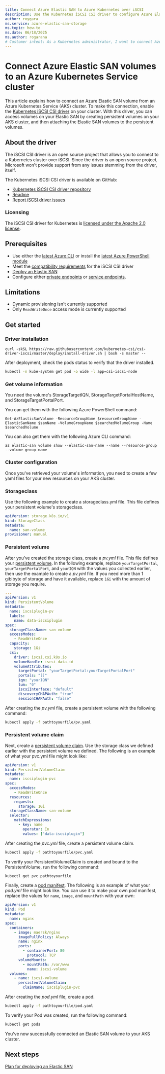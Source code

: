 ```yaml
---
title: Connect Azure Elastic SAN to Azure Kubernetes over iSCSI
description: Use the Kubernetes iSCSI CSI driver to configure Azure Elastic SAN as backing storage for Azure Kubernetes Service clusters.
author: roygara
ms.service: azure-elastic-san-storage
ms.topic: how-to
ms.date: 06/18/2025
ms.author: rogarana
# Customer intent: As a Kubernetes administrator, I want to connect Azure Elastic SAN to my AKS cluster using the iSCSI CSI driver, so that I can provision and manage persistent storage for my applications effectively.
---
```


# Connect Azure Elastic SAN volumes to an Azure Kubernetes Service cluster

This article explains how to connect an Azure Elastic SAN volume from an Azure Kubernetes Service (AKS) cluster. To make this connection, enable the [Kubernetes iSCSI CSI driver](https://github.com/kubernetes-csi/csi-driver-iscsi) on your cluster. With this driver, you can access volumes on your Elastic SAN by creating persistent volumes on your AKS cluster, and then attaching the Elastic SAN volumes to the persistent volumes. 

## About the driver

The iSCSI CSI driver is an open source project that allows you to connect to a Kubernetes cluster over iSCSI. Since the driver is an open source project, Microsoft won't provide support from any issues stemming from the driver, itself.

The Kubernetes iSCSI CSI driver is available on GitHub:

- [Kubernetes iSCSI CSI driver repository](https://github.com/kubernetes-csi/csi-driver-iscsi)
- [Readme](https://github.com/kubernetes-csi/csi-driver-iscsi/blob/master/README.md)
- [Report iSCSI driver issues](https://github.com/kubernetes-csi/csi-driver-iscsi/issues)

### Licensing

The iSCSI CSI driver for Kubernetes is [licensed under the Apache 2.0 license](https://github.com/kubernetes-csi/csi-driver-iscsi/blob/master/LICENSE).

## Prerequisites

- Use either the [latest Azure CLI](/cli/azure/install-azure-cli) or install the [latest Azure PowerShell module](/powershell/azure/install-azure-powershell)
- Meet the [compatibility requirements](https://github.com/kubernetes-csi/csi-driver-iscsi/blob/master/README.md#container-images--kubernetes-compatibility) for the iSCSI CSI driver
- [Deploy an Elastic SAN](elastic-san-create.md)
- Configure either [private endpoints](elastic-san-configure-private-endpoints.md) or [service endpoints](elastic-san-configure-service-endpoints.md).

## Limitations

- Dynamic provisioning isn't currently supported
- Only `ReadWriteOnce` access mode is currently supported

## Get started

### Driver installation

```
curl -skSL https://raw.githubusercontent.com/kubernetes-csi/csi-driver-iscsi/master/deploy/install-driver.sh | bash -s master --
```

After deployment, check the pods status to verify that the driver installed.

```bash
kubectl -n kube-system get pod -o wide -l app=csi-iscsi-node
```

### Get volume information

You need the volume's StorageTargetIQN, StorageTargetPortalHostName, and StorageTargetPortalPort.

You can get them with the following Azure PowerShell command:

```azurepowershell
Get-AzElasticSanVolume -ResourceGroupName $resourceGroupName -ElasticSanName $sanName -VolumeGroupName $searchedVolumeGroup -Name $searchedVolume 
```

You can also get them with the following Azure CLI command:

```azurecli
az elastic-san volume show --elastic-san-name --name --resource-group --volume-group-name
```

### Cluster configuration

Once you've retrieved your volume's information, you need to create a few yaml files for your new resources on your AKS cluster.

### Storageclass

Use the following example to create a storageclass.yml file. This file defines your persistent volume's storageclass.

```yml
apiVersion: storage.k8s.io/v1
kind: StorageClass
metadata:
  name: san-volume
provisioner: manual
```

### Persistent volume

After you've created the storage class, create a *pv.yml* file. This file defines your [persistent volume](/azure/aks/concepts-storage#persistent-volumes). In the following example, replace `yourTargetPortal`, `yourTargetPortalPort`, and `yourIQN` with the values you collected earlier, then use the example to create a *pv.yml* file. If you need more than 1 gibibyte of storage and have it available, replace `1Gi` with the amount of storage you require.

```yml
---
apiVersion: v1
kind: PersistentVolume
metadata:
  name: iscsiplugin-pv
  labels:
    name: data-iscsiplugin
spec:
  storageClassName: san-volume
  accessModes:
    - ReadWriteOnce
  capacity:
    storage: 1Gi
  csi:
    driver: iscsi.csi.k8s.io
    volumeHandle: iscsi-data-id
    volumeAttributes:
      targetPortal: "yourTargetPortal:yourTargetPortalPort"
      portals: "[]"
      iqn: "yourIQN"
      lun: "0"
      iscsiInterface: "default"
      discoveryCHAPAuth: "true"
      sessionCHAPAuth: "false"
```

After creating the *pv.yml* file, create a persistent volume with the following command:

```bash
kubectl apply -f pathtoyourfile/pv.yaml
```

### Persistent volume claim

Next, create a [persistent volume claim](/azure/aks/concepts-storage#persistent-volume-claims). Use the storage class we defined earlier with the persistent volume we defined. The following is an example of what your pvc.yml file might look like:

```yml
apiVersion: v1
kind: PersistentVolumeClaim
metadata:
  name: iscsiplugin-pvc
spec:
  accessModes:
    - ReadWriteOnce
  resources:
    requests:
      storage: 1Gi
  storageClassName: san-volume
  selector:
    matchExpressions:
      - key: name
        operator: In
        values: ["data-iscsiplugin"]
```

After creating the *pvc.yml* file, create a persistent volume claim.

```bash
kubectl apply -f pathtoyourfile/pvc.yaml
```

To verify your PersistentVolumeClaim is created and bound to the PersistentVolume, run the following command: 

```bash
kubectl get pvc pathtoyourfile 
```


Finally, create a [pod manifest](/azure/aks/concepts-clusters-workloads#pods). The following is an example of what your *pod.yml* file might look like. You can use it to make your own pod manifest, replace the values for `name`, `image`, and `mountPath` with your own:

```yml
apiVersion: v1
kind: Pod
metadata:
  name: nginx
spec:
  containers:
    - image: maersk/nginx
      imagePullPolicy: Always
      name: nginx
      ports:
        - containerPort: 80
          protocol: TCP
      volumeMounts:
        - mountPath: /var/www
          name: iscsi-volume
  volumes:
    - name: iscsi-volume
      persistentVolumeClaim:
        claimName: iscsiplugin-pvc
```

After creating the *pod.yml* file, create a pod.

```bash
kubectl apply -f pathtoyourfile/pod.yaml
```

To verify your Pod was created, run the following command: 

```bash
kubectl get pods  
```

You've now successfully connected an Elastic SAN volume to your AKS cluster.

## Next steps

[Plan for deploying an Elastic SAN](elastic-san-planning.md)

<!-- LINKS - internal -->
[Configure Elastic SAN networking]: elastic-san-networking.md
